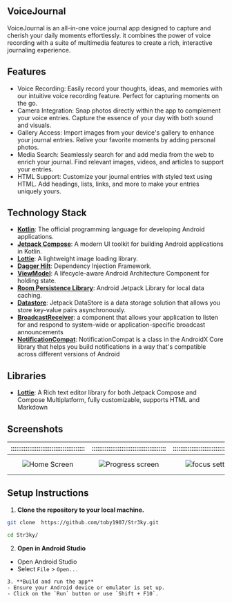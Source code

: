## VoiceJournal
VoiceJournal is an all-in-one voice journal app designed to capture and cherish your daily moments effortlessly. it combines the power of voice recording with a suite of multimedia features to create a rich, interactive journaling experience.
## Features
- Voice Recording: Easily record your thoughts, ideas, and memories with our intuitive voice recording feature. Perfect for capturing moments on the go.
- Camera Integration: Snap photos directly within the app to complement your voice entries. Capture the essence of your day with both sound and visuals.
- Gallery Access: Import images from your device's gallery to enhance your journal entries. Relive your favorite moments by adding personal photos.
- Media Search: Seamlessly search for and add media from the web to enrich your journal. Find relevant images, videos, and articles to support your entries.
- HTML Support: Customize your journal entries with styled text using HTML. Add headings, lists, links, and more to make your entries uniquely yours.


## Technology Stack
- **[Kotlin](https://kotlinlang.org/)**: The official programming language for developing Android applications.
- **[Jetpack Compose](https://developer.android.com/develop/ui/compose)**: A modern UI toolkit for building Android applications in Kotlin.
- **[Lottie](https://github.com/LottieFiles/dotlottie-android)**: A lightweight image loading library.
- **[Dagger Hilt](https://dagger.dev/hilt/)**: Dependency Injection Framework.
- **[ViewModel](https://developer.android.com/topic/libraries/architecture/viewmodel)**: A lifecycle-aware Android Architecture Component for holding state.
- **[Room Persistence Library](https://developer.android.com/training/data-storage/room)**: Android Jetpack Library for local data caching.
- **[Datastore](https://developer.android.com/topic/libraries/architecture/datastore)**: Jetpack DataStore is a data storage solution that allows you store key-value pairs asynchronously.
- **[BroadcastReceiver](https://developer.android.com/reference/android/content/BroadcastReceiver)**:  a component that allows your application to listen for and respond to system-wide or application-specific broadcast announcements
- **[NotificationCompat](https://developer.android.com/reference/androidx/core/app/NotificationCompat)**: NotificationCompat is a class in the AndroidX Core library that helps you build notifications in a way that's compatible across different versions of Android

## Libraries
- **[Lottie](https://github.com/MohamedRejeb/compose-rich-editor)**: A Rich text editor library for both Jetpack Compose and Compose Multiplatform, fully customizable, supports HTML and Markdown

## Screenshots
| ::::::::::::::::::::::::::::::::::::::::  |    ::::::::::::::::::::::::::::::::::::::::    |  ::::::::::::::::::::::::::::::::::::::::   |     ::::::::::::::::::::::::::::::::::::::::      |        ::::::::::::::::::::::::::::::::::::::::         |             ::::::::::::::::::::::::::::::::::::::::              |
|:-----------------------------------------:|:----------------------------------------------:|:-------------------------------------------:|:-------------------------------------------------:|:-------------------------------------------------------:|:-----------------------------------------------------------------:|
| ![Home Screen](./screenshots/home2.1.jpg) | ![Progress screen](./screenshots/progress.jpg) | ![focus setting](./screenshots/setting.jpg) | ![focus session](./screenshots/focus_session.jpg) | ![Complete Screen](./screenshots/completion_screen.jpg) | ![Congratulation Screen](./screenshots/congratulation_screen.jpg) |

## Setup Instructions

1. **Clone the repository to your local machine.**
```bash
git clone  https://github.com/toby1907/Str3ky.git

cd Str3ky/
```
2. **Open in Android Studio**
- Open Android Studio
- Select `File` > `Open...`
```
3. **Build and run the app**
- Ensure your Android device or emulator is set up.
- Click on the `Run` button or use `Shift + F10`.


